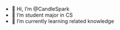 - 👋 Hi, I’m @CandleSpark
- 👀 I’m student major in CS
- 🌱 I’m currently learning related knowledge

<!---
CandleSpark/CandleSpark is a ✨ special ✨ repository because its `README.md` (this file) appears on your GitHub profile.
You can click the Preview link to take a look at your changes.
--->
